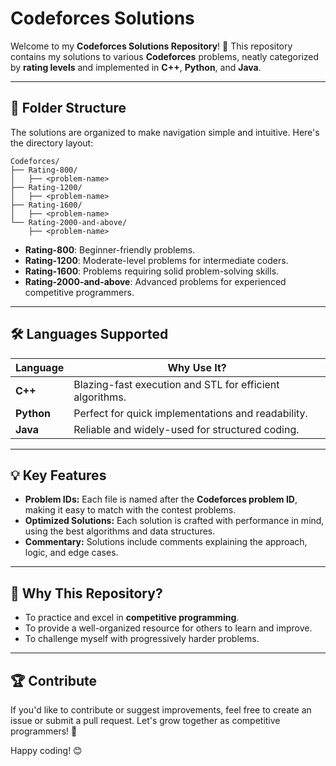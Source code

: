# Codeforces Solutions

Welcome to my **Codeforces Solutions Repository**! 🌟 This repository contains my solutions to various **Codeforces** problems, neatly categorized by **rating levels** and implemented in **C++**, **Python**, and **Java**.

---

## 🌌 Folder Structure

The solutions are organized to make navigation simple and intuitive. Here's the directory layout:

```
Codeforces/
├── Rating-800/
│   ├── <problem-name>
├── Rating-1200/
│   ├── <problem-name>
├── Rating-1600/
│   ├── <problem-name>
└── Rating-2000-and-above/
    ├── <problem-name>
```

- **Rating-800**: Beginner-friendly problems.
- **Rating-1200**: Moderate-level problems for intermediate coders.
- **Rating-1600**: Problems requiring solid problem-solving skills.
- **Rating-2000-and-above**: Advanced problems for experienced competitive programmers.

---

## 🛠 Languages Supported

| Language | Why Use It? |
|----------|-------------|
| **C++**  | Blazing-fast execution and STL for efficient algorithms. |
| **Python** | Perfect for quick implementations and readability. |
| **Java**  | Reliable and widely-used for structured coding. |

---

## 💡 Key Features

- **Problem IDs:** Each file is named after the **Codeforces problem ID**, making it easy to match with the contest problems.
- **Optimized Solutions:** Each solution is crafted with performance in mind, using the best algorithms and data structures.
- **Commentary:** Solutions include comments explaining the approach, logic, and edge cases.

---

## 🎯 Why This Repository?

- To practice and excel in **competitive programming**.
- To provide a well-organized resource for others to learn and improve.
- To challenge myself with progressively harder problems.

---

## 🏆 Contribute

If you'd like to contribute or suggest improvements, feel free to create an issue or submit a pull request. Let's grow together as competitive programmers! 🚀

Happy coding! 😊

